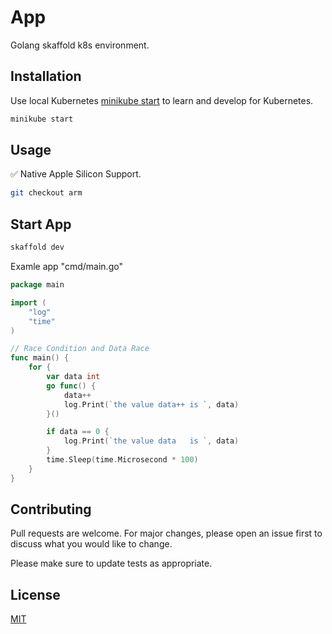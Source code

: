# App

Golang skaffold k8s environment.

## Installation

Use local Kubernetes [minikube start](https://minikube.sigs.k8s.io/docs/start/) to learn and develop for Kubernetes.

```bash
minikube start
```

## Usage

✅ Native Apple Silicon Support.

```bash
git checkout arm
```
## Start App
```bash
skaffold dev
```

Examle app "cmd/main.go"

```go
package main

import (
    "log"
    "time"
)

// Race Condition and Data Race
func main() {
    for {
        var data int
        go func() {
            data++
            log.Print(`the value data++ is `, data)
        }()

        if data == 0 {
            log.Print(`the value data   is `, data)
        }
        time.Sleep(time.Microsecond * 100)
    }
}
```

## Contributing
Pull requests are welcome. For major changes, please open an issue first to discuss what you would like to change.

Please make sure to update tests as appropriate.

## License
[MIT](https://choosealicense.com/licenses/mit/)
